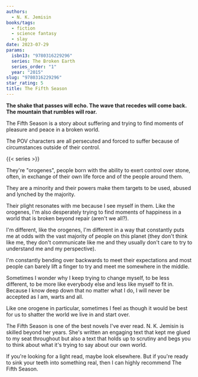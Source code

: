 ```yaml
---
authors:
  - N. K. Jemisin
books/tags:
  - fiction
  - science fantasy
  - slay
date: 2023-07-29
params:
  isbn13: "9780316229296"
  series: The Broken Earth
  series_order: "1"
  year: "2015"
slug: "9780316229296"
star_rating: 5
title: The Fifth Season
---
```


**The shake that passes will echo. The wave that recedes will come back. The mountain that rumbles will roar.**

The Fifth Season is a story about suffering and trying to find moments of pleasure and peace in a broken world.

The POV characters are all persecuted and forced to suffer because of circumstances outside of their control.

<!--more-->

{{< series >}}

They're "orogenes", people born with the ability to exert control over stone, often, in exchange of their own life force and of the people around them.

They are a minority and their powers make them targets to be used, abused and lynched by the majority.

Their plight resonates with me because I see myself in them. Like the orogenes, I'm also desperately trying to find moments of happiness in a world that is broken beyond repair (aren't we all?).

I'm different, like the orogenes, I'm different in a way that constantly puts me at odds with the vast majority of people on this planet (they don't think like me, they don't communicate like me and they usually don't care to try to understand me and my perspective).

I'm constantly bending over backwards to meet their expectations and most people can barely lift a finger to try and meet me somewhere in the middle.

Sometimes I wonder why I keep trying to change myself, to be less different, to be more like everybody else and less like myself to fit in. Because I know deep down that no matter what I do, I will never be accepted as I am, warts and all.

Like one orogene in particular, sometimes I feel as though it would be best for us to shatter the world we live in and start over.

The Fifth Season is one of the best novels I've ever read. N. K. Jemisin is skilled beyond her years. She's written an engaging text that kept me glued to my seat throughout but also a text that holds up to scrutiny and begs you to think about what it's trying to say about our own world.

If you're looking for a light read, maybe look elsewhere. But if you're ready to sink your teeth into something real, then I can highly recommend The Fifth Season.
